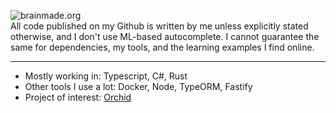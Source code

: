 
![brainmade.org](https://brainmade.org/white-logo.svg)  
All code published on my Github is written by me unless explicitly stated otherwise, and I don't use ML-based autocomplete. I cannot guarantee the same for dependencies, my tools, and the learning examples I find online.

---

- Mostly working in: Typescript, C#, Rust
- Other tools I use a lot: Docker, Node, TypeORM, Fastify
- Project of interest: [Orchid](https://github.com/lbfalvy/orchid)
